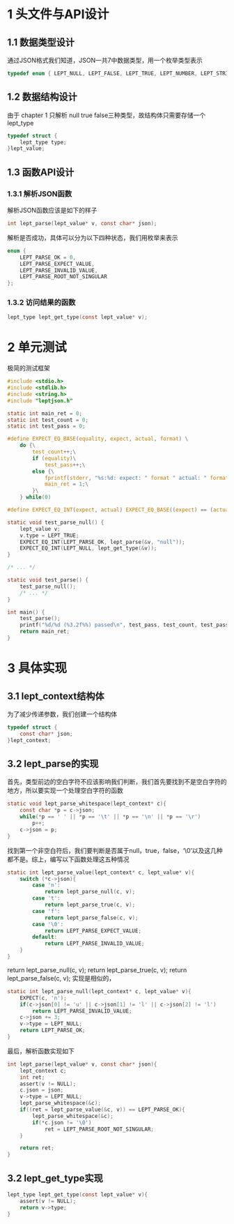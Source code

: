 # 1 头文件与API设计
## 1.1 数据类型设计
通过JSON格式我们知道，JSON一共7中数据类型，用一个枚举类型表示
```c
typedef enum { LEPT_NULL, LEPT_FALSE, LEPT_TRUE, LEPT_NUMBER, LEPT_STRING, LEPT_ARRAY, LEPT_OBJECT } lept_type;
```
## 1.2 数据结构设计
由于 chapter 1 只解析 null true false三种类型，故结构体只需要存储一个lept_type
```c
typedef struct {
    lept_type type;
}lept_value;
```
## 1.3 函数API设计
### 1.3.1 解析JSON函数
解析JSON函数应该是如下的样子
```c
int lept_parse(lept_value* v, const char* json);
```
解析是否成功，具体可以分为以下四种状态，我们用枚举来表示
```c
enum {
    LEPT_PARSE_OK = 0,
    LEPT_PARSE_EXPECT_VALUE,
    LEPT_PARSE_INVALID_VALUE,
    LEPT_PARSE_ROOT_NOT_SINGULAR
};
```
### 1.3.2 访问结果的函数
```c
lept_type lept_get_type(const lept_value* v);
```
# 2 单元测试
极简的测试框架
```c
#include <stdio.h>
#include <stdlib.h>
#include <string.h>
#include "leptjson.h"

static int main_ret = 0;
static int test_count = 0;
static int test_pass = 0;

#define EXPECT_EQ_BASE(equality, expect, actual, format) \
    do {\
        test_count++;\
        if (equality)\
            test_pass++;\
        else {\
            fprintf(stderr, "%s:%d: expect: " format " actual: " format "\n", __FILE__, __LINE__, expect, actual);\
            main_ret = 1;\
        }\
    } while(0)

#define EXPECT_EQ_INT(expect, actual) EXPECT_EQ_BASE((expect) == (actual), expect, actual, "%d")

static void test_parse_null() {
    lept_value v;
    v.type = LEPT_TRUE;
    EXPECT_EQ_INT(LEPT_PARSE_OK, lept_parse(&v, "null"));
    EXPECT_EQ_INT(LEPT_NULL, lept_get_type(&v));
}

/* ... */

static void test_parse() {
    test_parse_null();
    /* ... */
}

int main() {
    test_parse();
    printf("%d/%d (%3.2f%%) passed\n", test_pass, test_count, test_pass * 100.0 / test_count);
    return main_ret;
}
```
# 3 具体实现
## 3.1 lept_context结构体
为了减少传递参数，我们创建一个结构体
```c
typedef struct {
    const char* json;
}lept_context;
```
## 3.2 lept_parse的实现
首先，类型前边的空白字符不应该影响我们判断，我们首先要找到不是空白字符的地方，所以要实现一个处理空白字符的函数 
```c
static void lept_parse_whitespace(lept_context* c){
    const char *p = c->json;
    while(*p == ' ' || *p == '\t' || *p == '\n' || *p == '\r')
        p++;
    c->json = p;
}
```
找到第一个非空白符后，我们要判断是否属于null，true，false，‘\0’以及这几种都不是。综上，编写以下函数处理这五种情况
```c
static int lept_parse_value(lept_context* c, lept_value* v){
    switch (*c->json){
        case 'n':
            return lept_parse_null(c, v);
        case 't':
            return lept_parse_true(c, v);
        case 'f':
            return lept_parse_false(c, v);
        case '\0':
            return LEPT_PARSE_EXPECT_VALUE;
        default:
            return LEPT_PARSE_INVALID_VALUE;
    }
}
```
return lept_parse_null(c, v);
return lept_parse_true(c, v);
return lept_parse_false(c, v);
实现是相似的，
```c
static int lept_parse_null(lept_context* c, lept_value* v){
    EXPECT(c, 'n');
    if(c->json[0] != 'u' || c->json[1] != 'l' || c->json[2] != 'l')
        return LEPT_PARSE_INVALID_VALUE;
    c->json += 3;
    v->type = LEPT_NULL;
    return LEPT_PARSE_OK;
}
```
最后，解析函数实现如下
```c
int lept_parse(lept_value* v, const char* json){
    lept_context c;
    int ret;
    assert(v != NULL);
    c.json = json;
    v->type = LEPT_NULL;
    lept_parse_whitespace(&c);
    if((ret = lept_parse_value(&c, v)) == LEPT_PARSE_OK){
        lept_parse_whitespace(&c);
        if(*c.json != '\0')
            ret = LEPT_PARSE_ROOT_NOT_SINGULAR;
    }

    return ret;
}
```
## 3.2 lept_get_type实现
```c
lept_type lept_get_type(const lept_value* v){
    assert(v != NULL);
    return v->type;
}
```
